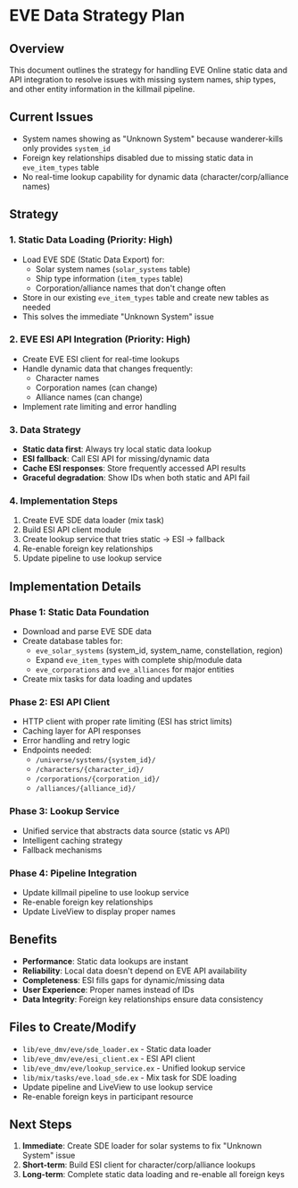 # EVE Data Strategy Plan

## Overview

This document outlines the strategy for handling EVE Online static data and API integration to resolve issues with missing system names, ship types, and other entity information in the killmail pipeline.

## Current Issues

- System names showing as "Unknown System" because wanderer-kills only provides `system_id`
- Foreign key relationships disabled due to missing static data in `eve_item_types` table
- No real-time lookup capability for dynamic data (character/corp/alliance names)

## Strategy

### 1. **Static Data Loading** (Priority: High)
- Load EVE SDE (Static Data Export) for:
  - Solar system names (`solar_systems` table)
  - Ship type information (`item_types` table) 
  - Corporation/alliance names that don't change often
- Store in our existing `eve_item_types` table and create new tables as needed
- This solves the immediate "Unknown System" issue

### 2. **EVE ESI API Integration** (Priority: High)  
- Create EVE ESI client for real-time lookups
- Handle dynamic data that changes frequently:
  - Character names
  - Corporation names (can change)
  - Alliance names (can change)
- Implement rate limiting and error handling

### 3. **Data Strategy**
- **Static data first**: Always try local static data lookup
- **ESI fallback**: Call ESI API for missing/dynamic data
- **Cache ESI responses**: Store frequently accessed API results
- **Graceful degradation**: Show IDs when both static and API fail

### 4. **Implementation Steps**
1. Create EVE SDE data loader (mix task)
2. Build ESI API client module  
3. Create lookup service that tries static → ESI → fallback
4. Re-enable foreign key relationships
5. Update pipeline to use lookup service

## Implementation Details

### Phase 1: Static Data Foundation
- Download and parse EVE SDE data
- Create database tables for:
  - `eve_solar_systems` (system_id, system_name, constellation, region)
  - Expand `eve_item_types` with complete ship/module data
  - `eve_corporations` and `eve_alliances` for major entities
- Create mix tasks for data loading and updates

### Phase 2: ESI API Client
- HTTP client with proper rate limiting (ESI has strict limits)
- Caching layer for API responses
- Error handling and retry logic
- Endpoints needed:
  - `/universe/systems/{system_id}/`
  - `/characters/{character_id}/`
  - `/corporations/{corporation_id}/`
  - `/alliances/{alliance_id}/`

### Phase 3: Lookup Service
- Unified service that abstracts data source (static vs API)
- Intelligent caching strategy
- Fallback mechanisms

### Phase 4: Pipeline Integration
- Update killmail pipeline to use lookup service
- Re-enable foreign key relationships
- Update LiveView to display proper names

## Benefits

- **Performance**: Static data lookups are instant
- **Reliability**: Local data doesn't depend on EVE API availability
- **Completeness**: ESI fills gaps for dynamic/missing data
- **User Experience**: Proper names instead of IDs
- **Data Integrity**: Foreign key relationships ensure data consistency

## Files to Create/Modify

- `lib/eve_dmv/eve/sde_loader.ex` - Static data loader
- `lib/eve_dmv/eve/esi_client.ex` - ESI API client
- `lib/eve_dmv/eve/lookup_service.ex` - Unified lookup service
- `lib/mix/tasks/eve.load_sde.ex` - Mix task for SDE loading
- Update pipeline and LiveView to use lookup service
- Re-enable foreign keys in participant resource

## Next Steps

1. **Immediate**: Create SDE loader for solar systems to fix "Unknown System" issue
2. **Short-term**: Build ESI client for character/corp/alliance lookups
3. **Long-term**: Complete static data loading and re-enable all foreign keys